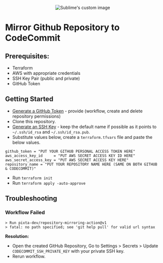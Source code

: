 <p align="center">
  <img src="https://miro.medium.com/max/610/1*UbBnAobfnF5yxHYKCC70Xg.png" alt="Sublime's custom image"/>
</p>

# Mirror Github Repository to CodeCommit

## Prerequisites:
- Terraform 
- AWS with appropriate credentials
- SSH Key Pair (public and private)
- GitHub Token

## Getting Started
- [Generate a GitHub Token](https://docs.github.com/en/github/authenticating-to-github/creating-a-personal-access-token) - provide (workflow, create and delete repository permissions)
- Clone this repository.
- [Generate an SSH Key](https://docs.gitlab.com/ee/ssh/#generate-an-ssh-key-pair) - keep the default name if possible as it points to `~/.ssh/id_rsa` and `~/.ssh/id_rsa.pub`.
- Substitute values below, create a `terraform.tfvars` file and paste the below values.

```
github_token = "PUT YOUR GITHUB PERSONAL ACCESS TOKEN HERE"
aws_access_key_id     = "PUT AWS SECRET ACCESS KEY ID HERE"
aws_secret_access_key = "PUT AWS SECRET ACCESS KEY HERE"
repository_name = "PUT YOUR REPOSITORY NAME HERE (SAME ON BOTH GITHUB & CODECOMMIT)"
```

- Run `terraform init`
- Run `terraform apply -auto-approve`

## Troubleshooting
### Workflow Failed
```
> Run pixta-dev/repository-mirroring-action@v1
> fatal: no path specified; see 'git help pull' for valid url syntax
```

__Resolution:__ 
- Open the created GitHub Repository, Go to Settings > Secrets > Update `CODECOMMIT_SSH_PRIVATE_KEY` with your private SSH key. 
- Rerun workflow.